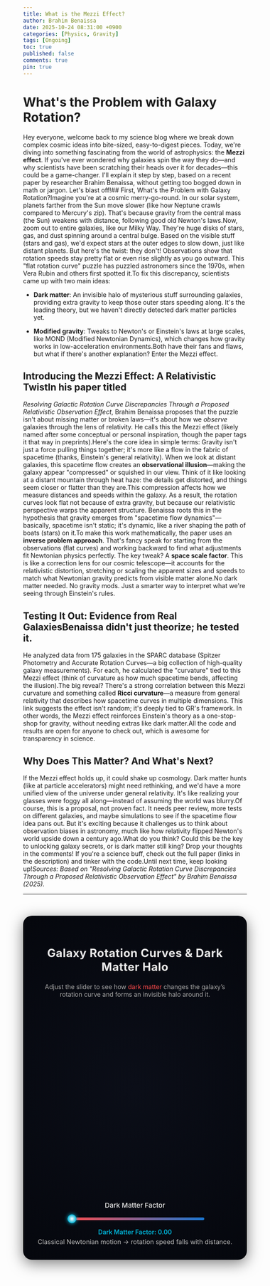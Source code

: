 ```yaml
---
title: What is the Mezzi Effect?
author: Brahim Benaissa
date: 2025-10-24 08:31:00 +0900   
categories: [Physics, Gravity]
tags: [Ongoing]
toc: true
published: false
comments: true
pin: true
---
```


# What's the Problem with Galaxy Rotation?

Hey everyone, welcome back to my science blog where we break down complex cosmic ideas into bite-sized, easy-to-digest pieces. Today, we're diving into something fascinating from the world of astrophysics: the **Mezzi effect**. If you've ever wondered why galaxies spin the way they do—and why scientists have been scratching their heads over it for decades—this could be a game-changer. I'll explain it step by step, based on a recent paper by researcher Brahim Benaissa, without getting too bogged down in math or jargon. Let's blast off!## First, What's the Problem with Galaxy Rotation?Imagine you're at a cosmic merry-go-round. In our solar system, planets farther from the Sun move slower (like how Neptune crawls compared to Mercury's zip). That's because gravity from the central mass (the Sun) weakens with distance, following good old Newton's laws.Now, zoom out to entire galaxies, like our Milky Way. They're huge disks of stars, gas, and dust spinning around a central bulge. Based on the visible stuff (stars and gas), we'd expect stars at the outer edges to slow down, just like distant planets. But here's the twist: they don't! Observations show that rotation speeds stay pretty flat or even rise slightly as you go outward. This "flat rotation curve" puzzle has puzzled astronomers since the 1970s, when Vera Rubin and others first spotted it.To fix this discrepancy, scientists came up with two main ideas:

- **Dark matter**: An invisible halo of mysterious stuff surrounding galaxies, providing extra gravity to keep those outer stars speeding along. It's the leading theory, but we haven't directly detected dark matter particles yet.

- **Modified gravity**: Tweaks to Newton's or Einstein's laws at large scales, like MOND (Modified Newtonian Dynamics), which changes how gravity works in low-acceleration environments.Both have their fans and flaws, but what if there's another explanation? Enter the Mezzi effect.

## Introducing the Mezzi Effect: A Relativistic TwistIn his paper titled
*Resolving Galactic Rotation Curve Discrepancies Through a Proposed Relativistic Observation Effect*, Brahim Benaissa proposes that the puzzle isn't about missing matter or broken laws—it's about how we *observe* galaxies through the lens of relativity. He calls this the Mezzi effect (likely named after some conceptual or personal inspiration, though the paper tags it that way in preprints).Here's the core idea in simple terms: Gravity isn't just a force pulling things together; it's more like a flow in the fabric of spacetime (thanks, Einstein's general relativity). When we look at distant galaxies, this spacetime flow creates an **observational illusion**—making the galaxy appear "compressed" or squished in our view. Think of it like looking at a distant mountain through heat haze: the details get distorted, and things seem closer or flatter than they are.This compression affects how we measure distances and speeds within the galaxy. As a result, the rotation curves look flat not because of extra gravity, but because our relativistic perspective warps the apparent structure. Benaissa roots this in the hypothesis that gravity emerges from "spacetime flow dynamics"—basically, spacetime isn't static; it's dynamic, like a river shaping the path of boats (stars) on it.To make this work mathematically, the paper uses an **inverse problem approach**. That's fancy speak for starting from the observations (flat curves) and working backward to find what adjustments fit Newtonian physics perfectly. The key tweak? A **space scale factor**. This is like a correction lens for our cosmic telescope—it accounts for the relativistic distortion, stretching or scaling the apparent sizes and speeds to match what Newtonian gravity predicts from visible matter alone.No dark matter needed. No gravity mods. Just a smarter way to interpret what we're seeing through Einstein's rules.

## Testing It Out: Evidence from Real GalaxiesBenaissa didn't just theorize; he tested it.

He analyzed data from 175 galaxies in the SPARC database (Spitzer Photometry and Accurate Rotation Curves—a big collection of high-quality galaxy measurements). For each, he calculated the "curvature" tied to this Mezzi effect (think of curvature as how much spacetime bends, affecting the illusion).The big reveal? There's a strong correlation between this Mezzi curvature and something called **Ricci curvature**—a measure from general relativity that describes how spacetime curves in multiple dimensions. This link suggests the effect isn't random; it's deeply tied to GR's framework. In other words, the Mezzi effect reinforces Einstein's theory as a one-stop-shop for gravity, without needing extras like dark matter.All the code and results are open for anyone to check out, which is awesome for transparency in science.

## Why Does This Matter? And What's Next?
If the Mezzi effect holds up, it could shake up cosmology. Dark matter hunts (like at particle accelerators) might need rethinking, and we'd have a more unified view of the universe under general relativity. It's like realizing your glasses were foggy all along—instead of assuming the world was blurry.Of course, this is a proposal, not proven fact. It needs peer review, more tests on different galaxies, and maybe simulations to see if the spacetime flow idea pans out. But it's exciting because it challenges us to think about observation biases in astronomy, much like how relativity flipped Newton's world upside down a century ago.What do you think? Could this be the key to unlocking galaxy secrets, or is dark matter still king? Drop your thoughts in the comments! If you're a science buff, check out the full paper (links in the description) and tinker with the code.Until next time, keep looking up!*Sources: Based on "Resolving Galactic Rotation Curve Discrepancies Through a Proposed Relativistic Observation Effect" by Brahim Benaissa (2025).*

---

<!-- 🌌 Galaxy Rotation Curve + Expanding Dark Matter Halo -->
<div style="max-width: 800px; margin: 3rem auto; padding: 2rem; border-radius: 20px;
     background: radial-gradient(circle at center, #0b0e18 0%, #05070d 100%);
     color: #eaeaea; font-family: 'Inter', sans-serif; box-shadow: 0 8px 32px rgba(0,0,0,0.5); position: relative; overflow: hidden;">

  <h2 style="text-align:center; font-weight:700; font-size:1.6rem; letter-spacing:0.5px;">Galaxy Rotation Curves & Dark Matter Halo</h2>
  <p style="text-align:center; color:#aaa; max-width:600px; margin:0.5rem auto 1.5rem;">
    Adjust the slider to see how <span style="color:#ff4b4b;">dark matter</span> changes the galaxy’s rotation curve and forms an invisible halo around it.
  </p>

  <!-- Layered canvases -->
  <div style="position:relative; width:100%; height:400px;">
    <canvas id="galaxyCanvas" style="position:absolute; top:0; left:0; width:100%; height:100%;"></canvas>
    <canvas id="chartCanvas" style="position:absolute; top:0; left:0; width:100%; height:100%;"></canvas>
  </div>

  <!-- Elegant slider -->
  <div style="text-align:center; margin-top:2rem;">
    <label for="dmSlider" style="font-weight:500; font-size:0.95rem;">Dark Matter Factor</label>
    <div style="position:relative; margin:1rem auto; width:70%;">
      <input type="range" id="dmSlider" min="0" max="1" step="0.01" value="0"
        style="width:100%; appearance:none; height:6px; border-radius:4px;
        background:linear-gradient(90deg,#ff4b4b 0%,#1976d2 100%);
        outline:none;">
      <style>
        #dmSlider::-webkit-slider-thumb {
          appearance: none;
          width: 20px; height: 20px;
          border-radius: 50%;
          background: radial-gradient(circle, #fff 0%, #00b4d8 70%);
          box-shadow: 0 0 8px #00b4d8;
          cursor: pointer;
          transition: transform 0.15s ease;
        }
        #dmSlider::-webkit-slider-thumb:hover { transform: scale(1.2); }
      </style>
    </div>
    <div id="dmValue" style="font-weight:600; color:#00b4d8;">Dark Matter Factor: 0.00</div>
    <div id="caption" style="color:#bbb; margin-top:0.3rem; font-size:0.9rem;">
      Classical Newtonian motion → rotation speed falls with distance.
    </div>
  </div>
</div>

<script src="https://cdn.jsdelivr.net/npm/chart.js"></script>
<script>
  // === Galaxy Background (Stars + Halo) ===
  const galaxyCanvas = document.getElementById("galaxyCanvas");
  const gctx = galaxyCanvas.getContext("2d");

  function resizeCanvas() {
    galaxyCanvas.width = galaxyCanvas.clientWidth;
    galaxyCanvas.height = galaxyCanvas.clientHeight;
  }
  window.addEventListener('resize', resizeCanvas);
  resizeCanvas();

  const stars = [];
  const STAR_COUNT = 400;
  for (let i = 0; i < STAR_COUNT; i++) {
    const r = Math.random() * 100;
    const angle = Math.random() * 2 * Math.PI;
    stars.push({
      x: 0.5 + (r / 200) * Math.cos(angle),
      y: 0.5 + (r / 200) * Math.sin(angle),
      brightness: Math.random() * 0.8 + 0.2
    });
  }

  function drawGalaxy(dmFactor = 0) {
    const w = galaxyCanvas.width;
    const h = galaxyCanvas.height;
    const cx = w / 2;
    const cy = h / 2;
    gctx.clearRect(0, 0, w, h);

    // Dark matter halo glow (radius grows up to 5×)
    const maxHalo = w * 0.2 * (1 + 4 * dmFactor);
    const gradient = gctx.createRadialGradient(cx, cy, 0, cx, cy, maxHalo);
    gradient.addColorStop(0, `rgba(0, 180, 255, ${0.1 + 0.25 * dmFactor})`);
    gradient.addColorStop(1, `rgba(0, 0, 0, 0)`);
    gctx.fillStyle = gradient;
    gctx.fillRect(0, 0, w, h);

    // Visible galaxy stars
    for (const s of stars) {
      const x = s.x * w;
      const y = s.y * h;
      gctx.beginPath();
      gctx.arc(x, y, 1.2, 0, 2 * Math.PI);
      gctx.fillStyle = `rgba(255, 230, 180, ${s.brightness})`;
      gctx.fill();
    }
  }

  // === Rotation Curve Chart ===
  const r_values = [1,2,3,4,5,6,7,8,9,10];
  const observed_base = [1,1,1,1,1,1,1,1,1,1];
  const expected_base = [1,0.71,0.58,0.5,0.45,0.41,0.38,0.35,0.33,0.32];

  const ctx = document.getElementById('chartCanvas').getContext('2d');
  const chart = new Chart(ctx, {
    type: 'line',
    data: {
      labels: r_values,
      datasets: [
        {
          label: 'Observed Velocity (Flat Curve)',
          data: observed_base,
          borderColor: '#ff4b4b',
          borderWidth: 3,
          pointRadius: 0,
          tension: 0.35
        },
        {
          label: 'Expected Velocity (Dark Matter Factor)',
          data: expected_base,
          borderColor: '#00b4d8',
          borderWidth: 3,
          pointRadius: 0,
          tension: 0.35
        }
      ]
    },
    options: {
      animation: { duration: 800, easing: 'easeOutQuart' },
      plugins: {
        legend: { position: 'bottom', labels: { color:'#eee' } },
        title: {
          display: true,
          text: 'Galaxy Rotation Velocity vs Radius',
          color: '#fff',
          font: { size: 16 }
        }
      },
      scales: {
        x: { title:{display:true,text:'Radius (arbitrary units)',color:'#aaa'}, grid:{color:'rgba(255,255,255,0.1)'}, ticks:{color:'#ccc'} },
        y: { title:{display:true,text:'Velocity (arbitrary units)',color:'#aaa'}, min:0,max:1.2, grid:{color:'rgba(255,255,255,0.1)'}, ticks:{color:'#ccc'} }
      }
    }
  });

  // === Interactivity ===
  const slider = document.getElementById('dmSlider');
  const dmValue = document.getElementById('dmValue');
  const caption = document.getElementById('caption');

  slider.addEventListener('input', () => {
    const dm = parseFloat(slider.value);
    dmValue.textContent = `Dark Matter Factor: ${dm.toFixed(2)}`;
    const updated = expected_base.map((v,i)=>(1-dm)*v + dm*observed_base[i]);
    chart.data.datasets[1].data = updated;
    chart.update();
    drawGalaxy(dm);

    // Update explanatory caption
    if (dm < 0.3) caption.textContent = "Classical Newtonian motion → rotation speed falls with distance.";
    else if (dm < 0.7) caption.textContent = "Adding dark matter flattens the curve, keeping stars moving faster.";
    else caption.textContent = "With full dark matter effect → rotation curve remains flat, and the halo extends far beyond visible stars.";
  });

  drawGalaxy(0);
</script>
